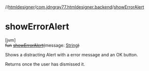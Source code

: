 //[htmldesigner](../../index.md)/[com.jdngray77.htmldesigner.backend](index.md)/[showErrorAlert](show-error-alert.md)

# showErrorAlert

[jvm]\
~~fun~~ [~~showErrorAlert~~](show-error-alert.md)~~(~~message: [String](https://kotlinlang.org/api/latest/jvm/stdlib/kotlin/-string/index.html)~~)~~

Shows a distracting Alert with a error message and an OK button.

Returns once the user has dismissed it.
